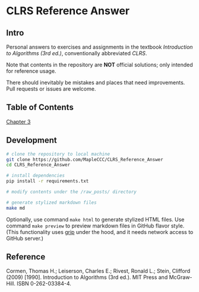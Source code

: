 # CLRS Reference Answer

## Intro

Personal answers to exercises and assignments in the textbook *Introduction to Algorithms (3rd ed.)*, conventionally abbreviated *CLRS*.

Note that contents in the repository are **NOT** official solutions; only intended for reference usage.

There should inevitably be mistakes and places that need improvements. Pull requests or issues are welcome.

## Table of Contents

[Chapter 3](./Chapter_3.md)

## Development

```bash
# clone the repository to local machine
git clone https://github.com/MapleCCC/CLRS_Reference_Answer
cd CLRS_Reference_Answer

# install dependencies
pip install -r requirements.txt

# modify contents under the /raw_posts/ directory

# generate stylized markdown files
make md
```

Optionally, use command `make html` to generate stylized HTML files. Use command `make preview` to preview markdown files in GitHub flavor style. (This functionality uses [grip](https://github.com/joeyespo/grip) under the hood, and it needs network access to GitHub server.)

## Reference

Cormen, Thomas H.; Leiserson, Charles E.; Rivest, Ronald L.; Stein, Clifford (2009) [1990]. Introduction to Algorithms (3rd ed.). MIT Press and McGraw-Hill. ISBN 0-262-03384-4.
